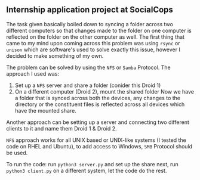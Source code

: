## Internship application project at SocialCops
The task given basically boiled down to syncing a folder across two different computers so that changes made to the folder on one computer is reflected on the folder on the other computer as well.
The first thing that came to my mind upon coming across this problem was using `rsync` or `unison` which are software's used to solve exactly this issue, however I decided to make something of my own.

The problem can be solved by using the `NFS` or `Samba` Protocol. The approach I used was:
1) Set up a `NFS` server and share a folder (conider this Droid 1)
2) On a different computer (Droid 2), mount the shared folder
Now we have a folder that is synced across both the devices, any changes to the directory or the constituent files is reflected across all devices which have the mounted share.

Another approach can be setting up a server and connecting two different clients to it and name them Droid 1 & Droid 2.

`NFS` approach works for all UNIX based or UNIX-like systems (I tested the code on RHEL and Ubuntu), to add access to Windows, `SMB` Protocol should be used.

To run the code:
run `python3 server.py` and set up the share
next, run `python3 client.py` on a different system, let the code do the rest.
